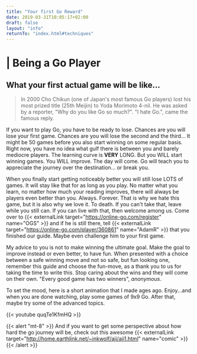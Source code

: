 ```yaml
---
title: "Your first Go Reward"
date: 2019-03-31T10:05:17+02:00
draft: false
layout: "info"
returnTo: "index.html#techniques"
---
```


# | Being a Go Player
## What your first actual game will be like...

> In 2000 Cho Chikun (one of Japan's most famous Go players) lost his most prized title (25th Meijin) to Yoda Morimoto 4-nil. He was asked by a reporter, "Why do you like Go so much?".  "I hate Go.", came the famous reply.

If you want to play Go, you have to be ready to lose. Chances are you will lose your first game. Chances are you will lose the second and the third... It might be 50 games before you also start winning on some regular basis. Right now, you have no idea what gulf there is between you and barely mediocre players. The learning curve is **VERY** LONG. But you WILL start winning games. You WILL improve. The day will come. Go will teach you to appreciate the journey over the destination... or break you.

When you finally start getting noticeably better you will still lose LOTS of games. It will stay like that for as long as you play. No matter what you learn, no matter how much your reading improves, there will always be players even better than you. Always. Forever. That is why we hate this game, but it is also why we love it. To death. If you can't take that, leave while you still can. If you can live with that, then welcome among us. Come over to {{< externalLink target="https://online-go.com/register" name="OGS" >}} and if he is still there, tell {{< externalLink target="https://online-go.com/player/360861" name="AdamR" >}} that you finished our guide. Maybe even challenge him to your first game.

My advice to you is not to make winning the ultimate goal. Make the goal to improve instead or even better, to have fun. When presented with a choice between a safe winning move and not so safe, but fun looking one, remember this guide and choose the fun-move, as a thank you to us for taking the time to write this. Stop caring about the wins and they will come on their own. "Every good game has two winners", *anonymous*.

To set the mood, here is a short animation that I made ages ago. Enjoy...and when you are done watching, play some games of 9x9 Go. After that, maybe try some of the advanced topics.

{{< youtube quqTe1KfmHQ >}}

{{< alert "mt-8" >}} 
And if you want to get some perspective about how hard the go journey will be, check out this awesome {{< externalLink target="http://home.earthlink.net/~inkwolf/aji/aji1.html" name="comic" >}}
{{< /alert >}} 	
